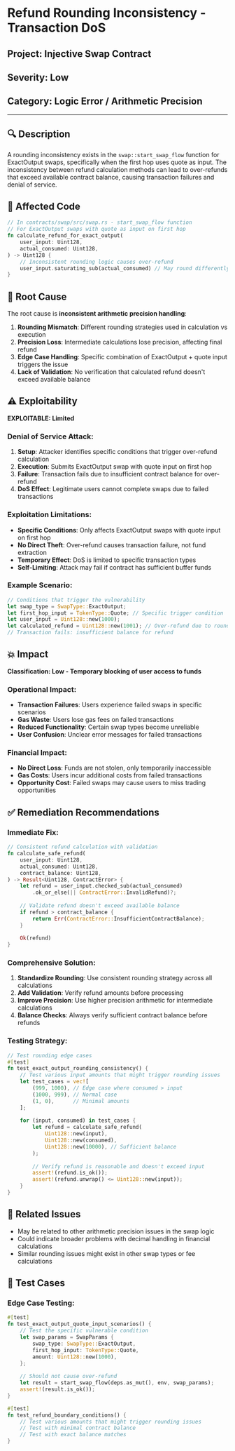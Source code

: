 # Refund Rounding Inconsistency - Transaction DoS

## Project: Injective Swap Contract  

## Severity: Low

## Category: Logic Error / Arithmetic Precision

---

## 🔍 Description

A rounding inconsistency exists in the `swap::start_swap_flow` function for ExactOutput swaps, specifically when the first hop uses quote as input. The inconsistency between refund calculation methods can lead to over-refunds that exceed available contract balance, causing transaction failures and denial of service.

## 📜 Affected Code

```rust
// In contracts/swap/src/swap.rs - start_swap_flow function
// For ExactOutput swaps with quote as input on first hop
fn calculate_refund_for_exact_output(
    user_input: Uint128,
    actual_consumed: Uint128,
) -> Uint128 {
    // Inconsistent rounding logic causes over-refund
    user_input.saturating_sub(actual_consumed) // May round differently than expected
}
```

## 🧠 Root Cause

The root cause is **inconsistent arithmetic precision handling**:

1. **Rounding Mismatch**: Different rounding strategies used in calculation vs execution
2. **Precision Loss**: Intermediate calculations lose precision, affecting final refund
3. **Edge Case Handling**: Specific combination of ExactOutput + quote input triggers the issue
4. **Lack of Validation**: No verification that calculated refund doesn't exceed available balance

## ⚠️ Exploitability

**EXPLOITABLE: Limited**

### Denial of Service Attack:
1. **Setup**: Attacker identifies specific conditions that trigger over-refund calculation
2. **Execution**: Submits ExactOutput swap with quote input on first hop
3. **Failure**: Transaction fails due to insufficient contract balance for over-refund
4. **DoS Effect**: Legitimate users cannot complete swaps due to failed transactions

### Exploitation Limitations:
- **Specific Conditions**: Only affects ExactOutput swaps with quote input on first hop
- **No Direct Theft**: Over-refund causes transaction failure, not fund extraction
- **Temporary Effect**: DoS is limited to specific transaction types
- **Self-Limiting**: Attack may fail if contract has sufficient buffer funds

### Example Scenario:
```rust
// Conditions that trigger the vulnerability
let swap_type = SwapType::ExactOutput;
let first_hop_input = TokenType::Quote; // Specific trigger condition
let user_input = Uint128::new(1000);
let calculated_refund = Uint128::new(1001); // Over-refund due to rounding
// Transaction fails: insufficient balance for refund
```

## 💥 Impact

**Classification: Low - Temporary blocking of user access to funds**

### Operational Impact:
- **Transaction Failures**: Users experience failed swaps in specific scenarios
- **Gas Waste**: Users lose gas fees on failed transactions  
- **Reduced Functionality**: Certain swap types become unreliable
- **User Confusion**: Unclear error messages for failed transactions

### Financial Impact:
- **No Direct Loss**: Funds are not stolen, only temporarily inaccessible
- **Gas Costs**: Users incur additional costs from failed transactions
- **Opportunity Cost**: Failed swaps may cause users to miss trading opportunities

## ✅ Remediation Recommendations

### Immediate Fix:
```rust
// Consistent refund calculation with validation
fn calculate_safe_refund(
    user_input: Uint128,
    actual_consumed: Uint128,
    contract_balance: Uint128,
) -> Result<Uint128, ContractError> {
    let refund = user_input.checked_sub(actual_consumed)
        .ok_or_else(|| ContractError::InvalidRefund)?;
    
    // Validate refund doesn't exceed available balance
    if refund > contract_balance {
        return Err(ContractError::InsufficientContractBalance);
    }
    
    Ok(refund)
}
```

### Comprehensive Solution:
1. **Standardize Rounding**: Use consistent rounding strategy across all calculations
2. **Add Validation**: Verify refund amounts before processing
3. **Improve Precision**: Use higher precision arithmetic for intermediate calculations
4. **Balance Checks**: Always verify sufficient contract balance before refunds

### Testing Strategy:
```rust
// Test rounding edge cases
#[test]
fn test_exact_output_rounding_consistency() {
    // Test various input amounts that might trigger rounding issues
    let test_cases = vec![
        (999, 1000), // Edge case where consumed > input
        (1000, 999), // Normal case
        (1, 0),      // Minimal amounts
    ];
    
    for (input, consumed) in test_cases {
        let refund = calculate_safe_refund(
            Uint128::new(input),
            Uint128::new(consumed),
            Uint128::new(10000), // Sufficient balance
        );
        
        // Verify refund is reasonable and doesn't exceed input
        assert!(refund.is_ok());
        assert!(refund.unwrap() <= Uint128::new(input));
    }
}
```

## 🔁 Related Issues

- May be related to other arithmetic precision issues in the swap logic
- Could indicate broader problems with decimal handling in financial calculations
- Similar rounding issues might exist in other swap types or fee calculations

## 🧪 Test Cases

### Edge Case Testing:
```rust
#[test]
fn test_exact_output_quote_input_scenarios() {
    // Test the specific vulnerable condition
    let swap_params = SwapParams {
        swap_type: SwapType::ExactOutput,
        first_hop_input: TokenType::Quote,
        amount: Uint128::new(1000),
    };
    
    // Should not cause over-refund
    let result = start_swap_flow(deps.as_mut(), env, swap_params);
    assert!(result.is_ok());
}

#[test]
fn test_refund_boundary_conditions() {
    // Test various amounts that might trigger rounding issues
    // Test with minimal contract balance
    // Test with exact balance matches
}
```